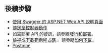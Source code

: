 ## <a name="next-steps"></a>後續步驟

* [使用 Swagger 的 ASP.NET Web API 說明頁面](xref:tutorials/web-api-help-pages-using-swagger)
* [傳送至控制器動作](xref:mvc/controllers/routing)
* 如需部署 API 的資訊，請參閱[發行和部署](xref:publishing/index)。
* [檢視或下載範例程式碼](https://github.com/aspnet/Docs/tree/master/aspnetcore/tutorials/first-web-api/sample)。 請參閱[如何下載](xref:tutorials/index#how-to-download-a-sample)。
* [Postman](https://www.getpostman.com/)
